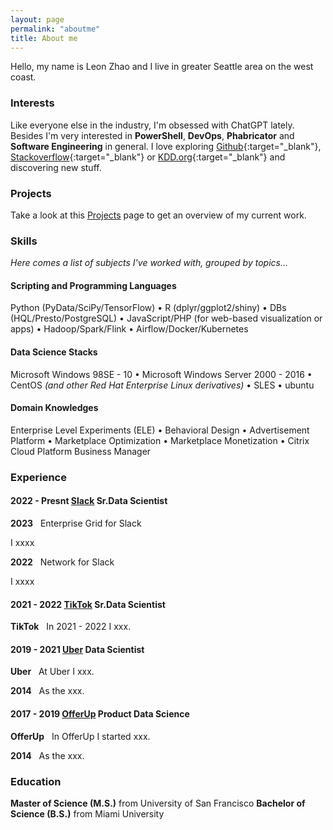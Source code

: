 ```yaml
---
layout: page
permalink: "aboutme"
title: About me
---
```


Hello, my name is Leon Zhao and I live in greater Seattle area on the west coast.



### <i class="fa fa-heart" aria-hidden="true"></i> Interests

Like everyone else in the industry, I'm obsessed with ChatGPT lately. Besides I'm very interested in **PowerShell**, **DevOps**, **Phabricator** and **Software Engineering** in general. I love
exploring [Github](https://github.com/){:target="_blank"}, [Stackoverflow](https://stackoverflow.com/){:target="_blank"} or [KDD.org](https://kdd.org/){:target="_blank"}
and discovering new stuff.

### <i class="fa fa-terminal" aria-hidden="true"></i> Projects

Take a look at this [Projects]() page to get an overview of my current work.

### <i class="fa fa-cubes" aria-hidden="true"></i> Skills
*Here comes a list of subjects I've worked with, grouped by topics...*

#### <i class="fa fa-code" aria-hidden="true"></i> Scripting and Programming Languages

Python (PyData/SciPy/TensorFlow) &bull; R (dplyr/ggplot2/shiny) &bull; DBs (HQL/Presto/PostgreSQL) &bull; JavaScript/PHP (for web-based visualization or apps) &bull; Hadoop/Spark/Flink &bull; Airflow/Docker/Kubernetes

#### <i class="fa fa-terminal" aria-hidden="true"></i> Data Science Stacks

Microsoft Windows 98SE - 10 &bull; Microsoft Windows Server 2000 - 2016 &bull;
CentOS *(and other Red Hat Enterprise Linux derivatives)* &bull; SLES &bull; ubuntu

#### <i class="fa fa-gears" aria-hidden="true"></i> Domain Knowledges

Enterprise Level Experiments (ELE) &bull; Behavioral Design &bull; Advertisement Platform &bull; Marketplace Optimization &bull; Marketplace Monetization &bull; Citrix Cloud Platform Business Manager

### <i class="fa fa-briefcase" aria-hidden="true"></i> Experience

#### <i class="fa fa-calendar" aria-hidden="true"></i> 2022 - Presnt <i class="fa fa-building-o" aria-hidden="true"></i> [Slack](https://slack.com) **Sr.Data Scientist**

<i class="fa fa-calendar-plus-o" aria-hidden="true"></i> **2023**&nbsp;&nbsp; Enterprise Grid for Slack

I xxxx

<i class="fa fa-calendar-plus-o" aria-hidden="true"></i> **2022**&nbsp;&nbsp; Network for Slack

I xxxx

#### <i class="fa fa-calendar" aria-hidden="true"></i> 2021 - 2022 <i class="fa fa-building-o" aria-hidden="true"></i> [TikTok](https://tiktik.com) **Sr.Data Scientist**

<i class="fa-brands fa-tiktok" aria-hidden="true"></i> **TikTok**&nbsp;&nbsp; In 2021 - 2022 I xxx.

#### <i class="fa fa-calendar" aria-hidden="true"></i> 2019 - 2021 <i class="fa fa-building-o" aria-hidden="true"></i> [Uber](https://uber.com) **Data Scientist**

<i class="fab fa-uber" aria-hidden="true"></i> **Uber**&nbsp;&nbsp; At Uber I xxx.

<i class="fa fa-calendar-plus-o" aria-hidden="true"></i> **2014**&nbsp;&nbsp; As the xxx.

#### <i class="fa fa-calendar" aria-hidden="true"></i> 2017 - 2019 <i class="fa fa-building-o" aria-hidden="true"></i> [OfferUp](https://offerup.com) **Product Data Science**

<i class="fa fa-shopping-cart" aria-hidden="true"></i> **OfferUp**&nbsp;&nbsp; In OfferUp I started xxx.

<i class="fa fa-calendar-plus-o" aria-hidden="true"></i> **2014**&nbsp;&nbsp; As the xxx.

### <i class="fa fa-graduation-cap" aria-hidden="true"></i> Education

**Master of Science (M.S.)** from University of San Francisco
**Bachelor of Science (B.S.)** from Miami University
